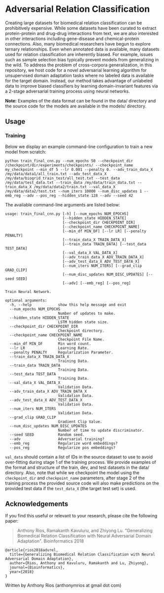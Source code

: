 # Adversarial Relation Classification

Creating large datasets for biomedical relation classification can be prohibitively expensive. While some datasets have been curated to extract protein-protein and drug-drug interactions from text, we are also interested in other interactions including gene-disease and chemical-protein connections. Also, many biomedical researchers have begun to explore ternary relationships. Even when annotated data is available, many datasets used for relation classification are inherently biased. For example, issues such as sample selection bias typically prevent models from generalizing in the wild. To address the problem of cross-corpora generalization, in this repository, we host code for a novel adversarial learning algorithm for unsupervised domain adaptation tasks where no labeled data is available for the target domain. Instead, our method takes advantage of unlabeled data to improve biased classifiers by learning domain-invariant features via a 2-stage adversarial training process using neural networks.

**Note:** Examples of the data format can be found in the data/ directory and the source code for the models are available in the models/ directory.

## Usage
### Training

Below we display an example command-line configuration to train a new model from scratch:

```
python train_final_cnn.py --num_epochs 50 --checkpoint_dir /checkpoint/dir/experiments/checkpoints/ --checkpoint_name my_checkpoint --min_df 5 --lr 0.001 --penalty 0. --adv_train_data_X  /my/data/data1/all_train.txt --adv_test_data_X  /my/data/biogrid_train_test/all_test.txt --test_data /my/data/test_data.txt --train_data /my/data/train_data.txt --train_data_X /my/data/data2/train.txt --val_data_X /my/data/data2/test.txt --num_iters 10000 --num_disc_updates 1 --emb_reg --adv --pos_reg --hidden_state 128 --adv --seed 42
```

The available command-line arguments are listed below:

```
usage: train_final_cnn.py [-h] [--num_epochs NUM_EPOCHS]
                          [--hidden_state HIDDEN_STATE]
                          [--checkpoint_dir CHECKPOINT_DIR]
                          [--checkpoint_name CHECKPOINT_NAME]
                          [--min_df MIN_DF] [--lr LR] [--penalty PENALTY]
                          [--train_data_X TRAIN_DATA_X]
                          [--train_data TRAIN_DATA] [--test_data TEST_DATA]
                          [--val_data_X VAL_DATA_X]
                          [--adv_train_data_X ADV_TRAIN_DATA_X]
                          [--adv_test_data_X ADV_TEST_DATA_X]
                          [--num_iters NUM_ITERS] [--grad_clip GRAD_CLIP]
                          [--num_disc_updates NUM_DISC_UPDATES] [--seed SEED]
                          [--adv] [--emb_reg] [--pos_reg]

Train Neural Network.

optional arguments:
  -h, --help            show this help message and exit
  --num_epochs NUM_EPOCHS
                        Number of updates to make.
  --hidden_state HIDDEN_STATE
                        LSTM hidden state size.
  --checkpoint_dir CHECKPOINT_DIR
                        Checkpoint directory.
  --checkpoint_name CHECKPOINT_NAME
                        Checkpoint File Name.
  --min_df MIN_DF       Min word count.
  --lr LR               Learning Rate.
  --penalty PENALTY     Regularization Parameter.
  --train_data_X TRAIN_DATA_X
                        Training Data.
  --train_data TRAIN_DATA
                        Training Data.
  --test_data TEST_DATA
                        Training Data.
  --val_data_X VAL_DATA_X
                        Validation Data.
  --adv_train_data_X ADV_TRAIN_DATA_X
                        Validation Data.
  --adv_test_data_X ADV_TEST_DATA_X
                        Validation Data.
  --num_iters NUM_ITERS
                        Validation Data.
  --grad_clip GRAD_CLIP
                        Gradient Clip Value.
  --num_disc_updates NUM_DISC_UPDATES
                        Number of time to update discriminator.
  --seed SEED           Random seed.
  --adv                 Adversarial training?
  --emb_reg             Regularize word embeddings?
  --pos_reg             Regularize pos embeddings?
```

``val_data`` should contain a list of IDs in the source dataset to use to avoid over-fitting during stage 1 of the training process. We provide examples of the format and structure of the train, dev, and test datasets in the data/ directory. Also, note that while we checkpoint the model using the ``checkpoint_dir`` and ``checkpoint_name`` parameters, after stage 2 of the training process the provided source code will also make predictions on the provided test data if the ``test_data_X`` (the target test set) is used.

## Acknowledgements

If you find this useful or relevant to your research, please cite the following paper:

> Anthony Rios, Ramakanth Kavuluru, and Zhiyong Lu. "Generalizing Biomedical Relation Classification with Neural Adversarial Domain Adaptation". Bioinformatics 2018

```
@article{rios2018advrel,
  title={Generalizing Biomedical Relation Classification with Neural Adversarial Domain Adaptation},
  author={Rios, Anthony and Kavuluru, Ramakanth and Lu, Zhiyong},
  journal={Bioinformatics},
  year={2018}
}
```

Written by Anthony Rios (anthonymrios at gmail dot com)
